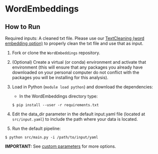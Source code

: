 # WordEmbeddings

## How to Run

Required inputs: A cleaned txt file. Please use our [TextCleaning (word embedding option)](https://github.com/miielab/miienlp/blob/main/examples/text_cleaning.md) to properly clean the txt file and use that as input. 


1. Fork or clone the `WordEmbeddings` repository.
2. (Optional) Create a virtual (or conda) environment and activate that environment (this will ensure that any packages you already have downloaded on your personal computer do not conflict with the packages you will be installing for this analysis).
3. Load in Python (`module load python`) and download the dependencies:
    - In the WordEmbeddings directory type:
    ```
    $ pip install --user -r requirements.txt
    ```
   
4. Edit the data_dir parameter in the default input.yaml file (located at `src/input.yaml`) to include the path where your data is located. 

5. Run the default pipeline:
  ```
  $ python src/main.py -i /path/to/input/yaml
  ```
**IMPORTANT:** See [custom parameters](https://github.com/miielab/miienlp/blob/main/documentation/developer_documentation/wordEmbeddings.md) for more options.
